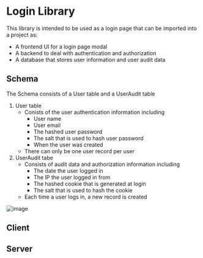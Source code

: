 # Login Library

This library is intended to be used as a login page that can be imported into a project as:  
- A frontend UI for a login page modal
- A backend to deal with authentication and authorization
- A database that stores user information and user audit data

## Schema
The Schema consists of a User table and a UserAudit table
1. User table
    - Conists of the user authentication information including
        - User name
        - User email
        - The hashed user password
        - The salt that is used to hash user password
        - When the user was created
    - There can only be one user record per user
2. UserAudit tabe
    - Consists of audit data and authorization information including
        - The date the user logged in 
        - The IP the user logged in from
        - The hashed cookie that is generated at login
        - The salt that is used to hash the cookie    
    - Each time a user logs in, a new record is created

![image](https://user-images.githubusercontent.com/45018105/206810284-4d3a2b77-7995-4945-8b03-2973579b7d22.png)

## Client

## Server

